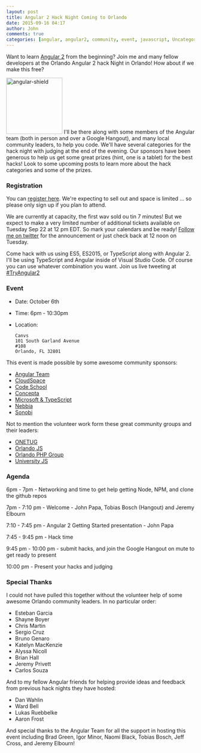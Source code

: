 ```yaml
---
layout: post
title: Angular 2 Hack Night Coming to Orlando
date: 2015-09-16 04:17
author: John
comments: true
categories: [angular, angular2, community, event, javascript, Uncategorized]
---
```

Want to learn <a href="http://angular.io">Angular 2</a> from the beginning? Join me and many fellow developers at the Orlando Angular 2 hack Night in Orlando! How about if we make this free?

<img src="http://www.johnpapa.net/wp-content/uploads/2015/09/angular-shield-150x150.png" alt="angular-shield" width="150" height="150" class="alignleft size-thumbnail wp-image-63061" /> I'll be there along with some members of the Angular team (both in person and over a Google Hangout), and many local community leaders, to help you code. We'll have several categories for the hack night with judging at the end of the evening. Our sponsors have been generous to help us get some great prizes (hint, one is a tablet) for the best hacks! Look to some upcoming posts to learn more about the hack categories and some of the prizes.

<h3>Registration</h3>

You can [register here](http://jpapa.me/ng2hackorlando2015). We're expecting to sell out and space is limited ... so please only sign up if you plan to attend.

We are currently at capacity, the first wav sold ou tin 7 minutes! But we expect to make a very limited number of additional tickets available on Tuesday Sep 22 at 12 pm EDT. So mark your calendars and be ready! [Follow me on twitter](http://twittercom/john_papa) for the announcement or just check back at 12 noon on Tuesday.

Come hack with us using ES5, ES2015, or TypeScript along with Angular 2. I'll be using TypeScript and Angular inside of Visual Studio Code. Of course you can use whatever combination you want. Join us live tweeting at <a href="https://twitter.com/hashtag/TryAngular2?src=hash">#TryAngular2</a>

<h3>Event</h3>

- Date: October 6th
- Time: 6pm - 10:30pm
- Location:

  ```
  Canvs
  101 South Garland Avenue
  #108
  Orlando, FL 32801
  ```

This event is made possible by some awesome community sponsors:

<ul>
    <li><a href="http://angular.io">Angular Team</a></li>
    <li><a href="http://cloudspace.com">CloudSpace</a></li>
    <li><a href="http://codeschool.com">Code School</a></li>
    <li><a href="http://conceptainc.com">Concepta</a></li>
    <li><a href="http://typescriptlang.org">Microsoft & TypeScript</a></li>
    <li><a href="http://nebbiatech.com/">Nebbia</a></li>
    <li><a href="http://sonobi.com/">Sonobi</a></li>
</ul>

Not to mention the volunteer work form these great community groups and their leaders:

<ul>
    <li><a href="http://onetug.org">ONETUG</a></li>
    <li><a href="http://www.meetup.com/OrlandoJS/">Orlando JS</a></li>
    <li><a href="http://www.meetup.com/OrlandoPHP">Orlando PHP Group</a></li>
    <li><a href="http://www.meetup.com/University-JavaScript/">University JS</a></li>
</ul>

<h3>Agenda</h3>

6pm - 7pm - Networking and time to get help getting Node, NPM, and clone the github repos

7pm - 7:10 pm - Welcome - John Papa, Tobias Bosch (Hangout) and Jeremy Elbourn

7:10 - 7:45 pm - Angular 2 Getting Started presentation - John Papa

7:45 - 9:45 pm - Hack time

9:45 pm - 10:00 pm - submit hacks, and join the Google Hangout on mute to get ready to present

10:00 pm - Present your hacks and judging

<h3>Special Thanks</h3>

I could not have pulled this together without the volunteer help of some awesome Orlando community leaders. In no particular order:

<ul>
    <li>Esteban Garcia</li>
    <li>Shayne Boyer</li>
    <li>Chris Martin</li>
    <li>Sergio Cruz</li>
    <li>Bruno Genaro</li>
    <li>Katelyn MacKenzie</li>
    <li>Alyssa Nicoll </li>
    <li>Brian Hall</li>
    <li>Jeremy Privett</li>
    <li>Carlos Souza</li>
</ul>

And to my fellow Angular friends for helping provide ideas and feedback from previous hack nights they have hosted:

<ul>
    <li>Dan Wahlin</li>
    <li>Ward Bell</li>
    <li>Lukas Ruebbelke</li>
    <li>Aaron Frost</li>
</ul>

And special thanks to the Angular Team for all the support in hosting this event including Brad Green, Igor Minor, Naomi Black, Tobias Bosch, Jeff Cross, and Jeremy Elbourn!
